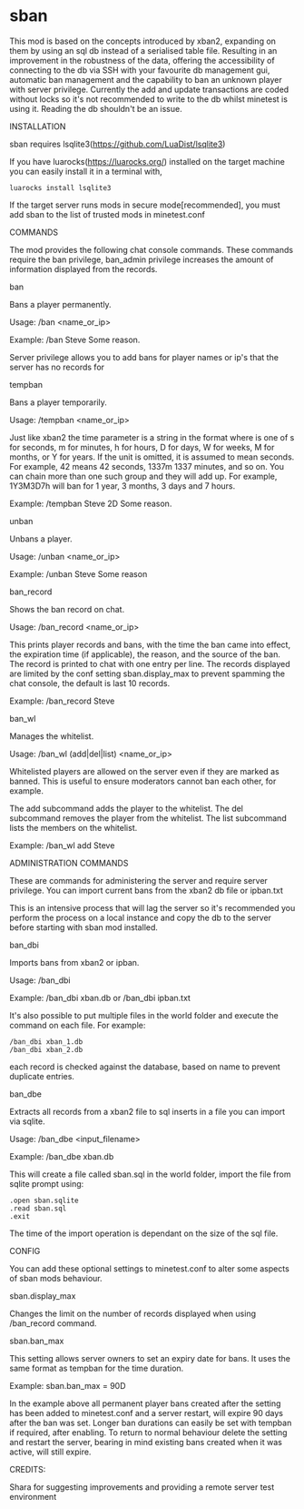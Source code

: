 # sban

This mod is based on the concepts introduced by xban2, expanding on them
by using an sql db instead of a serialised table file. Resulting in an
improvement in the robustness of the data, offering the accessibility of
connecting to the db via SSH with your favourite db management gui, automatic
ban management and the capability to ban an unknown player with server
privilege. Currently the add and update transactions are coded without
locks so it's not recommended to write to the db whilst minetest is using it.
Reading the db shouldn't be an issue.

INSTALLATION

sban requires lsqlite3(https://github.com/LuaDist/lsqlite3)

If you have luarocks(https://luarocks.org/) installed on the target machine
you can easily install it in a terminal with,

    luarocks install lsqlite3

If the target server runs mods in secure mode[recommended], you must add sban
to the list of trusted mods in minetest.conf

COMMANDS

The mod provides the following chat console commands. These commands require
the ban privilege, ban_admin privilege increases the amount of information
displayed from the records.

ban

Bans a player permanently.

Usage: /ban <name_or_ip> <reason>

Example: /ban Steve Some reason.

Server privilege allows you to add bans for player names or ip's that the
server has no records for

tempban

Bans a player temporarily.

Usage: /tempban <name_or_ip> <time> <reason>

Just like xban2 the time parameter is a string in the format <count><unit>
where <unit> is one of s for seconds, m for minutes, h for hours, D for days,
W for weeks, M for months, or Y for years. If the unit is omitted, it is
assumed to mean seconds. For example, 42 means 42 seconds, 1337m 1337 minutes,
and so on. You can chain more than one such group and they will add up.
For example, 1Y3M3D7h will ban for 1 year, 3 months, 3 days and 7 hours.

Example: /tempban Steve 2D Some reason.

unban

Unbans a player.

Usage: /unban <name_or_ip> <reason>

Example: /unban Steve Some reason

ban_record

Shows the ban record on chat.

Usage: /ban_record <name_or_ip>

This prints player records and bans, with the time the ban came into effect,
the expiration time (if applicable), the reason, and the source of the ban.
The record is printed to chat with one entry per line. The records displayed
are limited by the conf setting sban.display_max to prevent spamming the chat
console, the default is last 10 records.

Example: /ban_record Steve

ban_wl

Manages the whitelist.

Usage: /ban_wl (add|del|list) <name_or_ip>

Whitelisted players are allowed on the server even if they are marked
as banned. This is useful to ensure moderators cannot ban each other,
for example.

The add subcommand adds the player to the whitelist.
The del subcommand removes the player from the whitelist.
The list subcommand lists the members on the whitelist.

Example: /ban_wl add Steve

ADMINISTRATION COMMANDS

These are commands for administering the server and require server privilege.
You can import current bans from the xban2 db file or ipban.txt

This is an intensive process that will lag the server so it's recommended
you perform the process on a local instance and copy the db to the server
before starting with sban mod installed.

ban_dbi

Imports bans from xban2 or ipban.

Usage: /ban_dbi <filename>

Example: /ban_dbi xban.db or /ban_dbi ipban.txt

It's also possible to put multiple files in the world folder and execute the
command on each file. For example:

    /ban_dbi xban_1.db
    /ban_dbi xban_2.db

each record is checked against the database, based on name to prevent duplicate
entries.

ban_dbe

Extracts all records from a xban2 file to sql inserts in a file you can
import via sqlite.

Usage: /ban_dbe <input_filename>

Example: /ban_dbe xban.db

This will create a file called sban.sql in the world folder, import the file
from sqlite prompt using:

    .open sban.sqlite
    .read sban.sql
    .exit

The time of the import operation is dependant on the size of the sql file.

CONFIG

You can add these optional settings to minetest.conf to alter some aspects of
sban mods behaviour.

sban.display_max

Changes the limit on the number of records displayed when using /ban_record
command.

sban.ban_max

This setting allows server owners to set an expiry date for bans. It uses the
same format as tempban for the time duration.

Example: sban.ban_max = 90D

In the example above all permanent player bans created after the setting has
been added to minetest.conf and a server restart, will expire 90 days after the
ban was set. Longer ban durations can easily be set with tempban if required,
after enabling. To return to normal behaviour delete the setting and restart
the server, bearing in mind existing bans created when it was active, will
still expire.

CREDITS:

Shara for suggesting improvements and providing a remote server test environment

